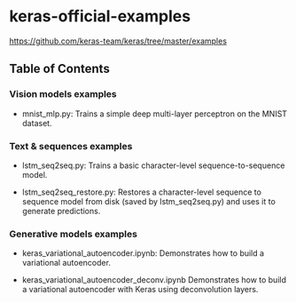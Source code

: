 # keras-official-examples

https://github.com/keras-team/keras/tree/master/examples

## Table of Contents

### Vision models examples

- mnist_mlp.py: Trains a simple deep multi-layer perceptron on the MNIST dataset.

### Text & sequences examples

- lstm_seq2seq.py: Trains a basic character-level sequence-to-sequence model.

- lstm_seq2seq_restore.py: Restores a character-level sequence to sequence model from disk (saved by lstm_seq2seq.py) and uses it to generate predictions.

### Generative models examples

- keras_variational_autoencoder.ipynb: Demonstrates how to build a variational autoencoder.

- keras_variational_autoencoder_deconv.ipynb Demonstrates how to build a variational autoencoder with Keras using deconvolution layers.
